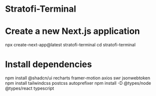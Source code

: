# Stratofi-Terminal

# Create a new Next.js application
npx create-next-app@latest stratofi-terminal
cd stratofi-terminal

# Install dependencies
npm install @shadcn/ui recharts framer-motion axios swr jsonwebtoken
npm install tailwindcss postcss autoprefixer
npm install -D @types/node @types/react typescript
